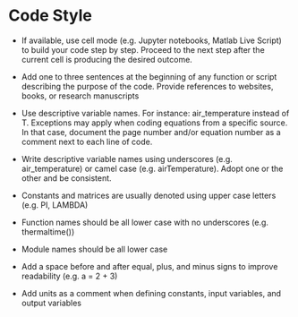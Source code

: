 
# Code Style

* If available, use cell mode (e.g. Jupyter notebooks, Matlab Live Script) to build your code step by step. Proceed to the next step after the current cell is producing the desired outcome.

* Add one to three sentences at the beginning of any function or script describing the purpose of the code. Provide references to websites, books, or research manuscripts

* Use descriptive variable names. For instance: air_temperature instead of T. Exceptions may apply when coding equations from a specific source. In that case, document the page number and/or equation number as a comment next to each line of code.

* Write descriptive variable names using underscores (e.g. air_temperature) or camel case (e.g. airTemperature). Adopt one or the other and be consistent.

* Constants and matrices are usually denoted using upper case letters (e.g. PI, LAMBDA)

* Function names should be all lower case with no underscores (e.g. thermaltime())

* Module names should be all lower case

* Add a space before and after equal, plus, and minus signs to improve readability (e.g. a = 2 + 3)

* Add units as a comment when defining constants, input variables, and output variables
